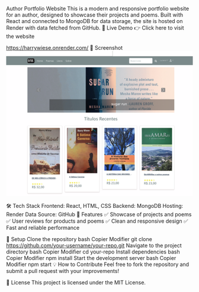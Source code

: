 Author Portfolio Website
This is a modern and responsive portfolio website for an author, designed to showcase their projects and poems. Built with React and connected to MongoDB for data storage, the site is hosted on Render with data fetched from GitHub.
🚀 Live Demo
👉 Click here to visit the website

https://harrywiese.onrender.com/
📸 Screenshot
![Website](https://github.com/lswebdevelops/books/blob/master/uploads/screenshot_hw.png)

🛠️ Tech Stack
Frontend: React, HTML, CSS
Backend: MongoDB
Hosting: Render
Data Source: GitHub
🎯 Features
✅ Showcase of projects and poems
✅ User reviews for products and poems
✅ Clean and responsive design
✅ Fast and reliable performance

📂 Setup
Clone the repository
bash
Copier
Modifier
git clone https://github.com/your-username/your-repo.git
Navigate to the project directory
bash
Copier
Modifier
cd your-repo
Install dependencies
bash
Copier
Modifier
npm install
Start the development server
bash
Copier
Modifier
npm start
💡 How to Contribute
Feel free to fork the repository and submit a pull request with your improvements!

📄 License
This project is licensed under the MIT License.

